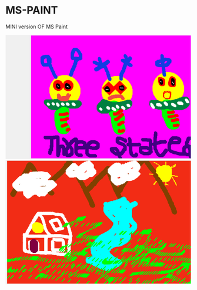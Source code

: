 # MS-PAINT
MINI version OF MS Paint

![](https://github.com/poojarathore30/MS-PAINT/blob/master/Aliens.png)
![](https://github.com/poojarathore30/MS-PAINT/blob/master/My_scenery.png)

